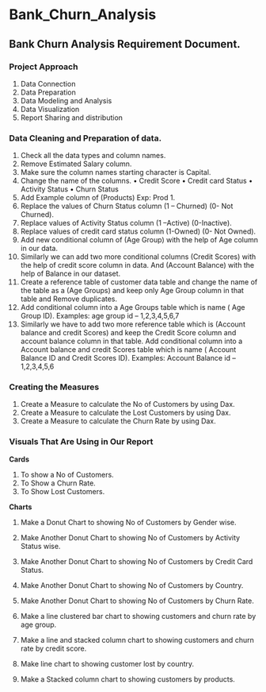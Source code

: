 # Bank_Churn_Analysis

## Bank Churn Analysis Requirement Document.
### Project Approach

1)   Data Connection 
2)  Data Preparation 
3)  Data Modeling and Analysis 
4)  Data Visualization 
5)  Report Sharing and distribution

### Data Cleaning and Preparation of data.

1)	Check all the data types and column names.
2)	Remove Estimated Salary column.
3)	Make sure the column names starting character is Capital. 
4)	Change the name of the columns.
•	Credit Score
•	Credit card Status
•	Activity Status
•	Churn Status
5) Add Example column of (Products) Exp: Prod 1.
6) Replace the values of Churn Status column (1 – Churned) (0- Not Churned).
7) Replace values of Activity Status column (1 –Active) (0-Inactive).
8) Replace values of credit card status column (1-Owned) (0- Not Owned).
9) Add new conditional column of (Age Group) with the help of Age column in our data.
10) Similarly we can add two more conditional columns (Credit Scores) with the help of credit score column in data. And (Account Balance) with the help of Balance in our dataset.
11) Create a reference table of customer data table and change the name of the table as a (Age Groups) and keep only Age Group column in that table and Remove duplicates.
12) Add conditional column into a Age Groups table which is name ( Age Group ID).
Examples: age group id – 1,2,3,4,5,6,7
13) Similarly we have to add two more reference table which is (Account balance and credit Scores) and keep the Credit Score column and account balance column in that table.
Add conditional column into a Account balance and credit Scores table which is name ( Account Balance ID and Credit Scores ID).
Examples: Account Balance  id – 1,2,3,4,5,6

### Creating the Measures

1)	Create a Measure to calculate the No of Customers by using Dax.
2)	Create a Measure to calculate the Lost Customers by using Dax.
3)	Create a Measure to calculate the Churn Rate by using Dax.

### Visuals That Are Using in Our Report
  **Cards**
1)	To show a No of Customers.
2)	To Show a Churn Rate.
3)	To Show Lost Customers.

**Charts**
1)	Make a Donut Chart to showing No of Customers by Gender wise.
2)	Make Another Donut Chart to showing No of Customers by Activity Status wise.
3)	Make Another Donut Chart to showing No of Customers by Credit Card Status.
4)	Make Another Donut Chart to showing No of Customers by Country.
5)	Make Another Donut Chart to showing No of Customers by Churn Rate.
6)	Make a line clustered bar chart to showing customers and churn rate by age group.

7)	Make a line and stacked column chart to showing customers and churn rate by credit score.
8)	Make line chart to showing customer lost by country.
9)	Make a Stacked column chart to showing customers by products. 

